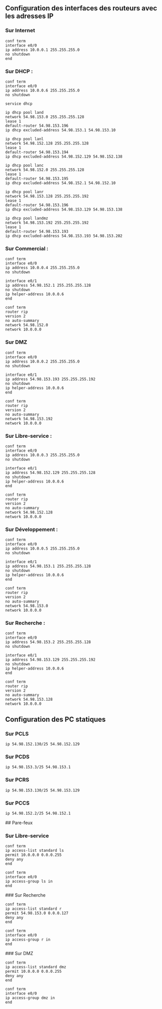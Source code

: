 ## Configuration des interfaces des routeurs avec les adresses IP

### Sur Internet
```
conf term
interface e0/0
ip address 10.0.0.1 255.255.255.0
no shutdown
end
```

### Sur DHCP :
```
conf term
interface e0/0
ip address 10.0.0.6 255.255.255.0
no shutdown

service dhcp

ip dhcp pool land
network 54.98.153.0 255.255.255.128
lease 1
default-router 54.98.153.196
ip dhcp excluded-address 54.98.153.1 54.98.153.10

ip dhcp pool lanl
network 54.98.152.128 255.255.255.128
lease 1
default-router 54.98.153.194
ip dhcp excluded-address 54.98.152.129 54.98.152.138

ip dhcp pool lanc
network 54.98.152.0 255.255.255.128
lease 1
default-router 54.98.153.195
ip dhcp excluded-address 54.98.152.1 54.98.152.10

ip dhcp pool lanr
network 54.98.153.128 255.255.255.192
lease 1
default-router 54.98.153.196
ip dhcp excluded-address 54.98.153.129 54.98.153.138

ip dhcp pool landmz
network 54.98.153.192 255.255.255.192
lease 1
default-router 54.98.153.193
ip dhcp excluded-address 54.98.153.193 54.98.153.202
```

### Sur Commercial :
```
conf term
interface e0/0 
ip address 10.0.0.4 255.255.255.0
no shutdown

interface e0/1 
ip address 54.98.152.1 255.255.255.128
no shutdown
ip helper-address 10.0.0.6
end

conf term
router rip
version 2
no auto-summary
network 54.98.152.0
network 10.0.0.0
```

### Sur DMZ
```
conf term
interface e0/0
ip address 10.0.0.2 255.255.255.0
no shutdown

interface e0/1
ip address 54.98.153.193 255.255.255.192
no shutdown
ip helper-address 10.0.0.6
end

conf term
router rip
version 2
no auto-summary
network 54.98.153.192
network 10.0.0.0
```

### Sur Libre-service :
```
conf term
interface e0/0
ip address 10.0.0.3 255.255.255.0
no shutdown

interface e0/1
ip address 54.98.152.129 255.255.255.128
no shutdown
ip helper-address 10.0.0.6
end

conf term
router rip
version 2
no auto-summary
network 54.98.152.128
network 10.0.0.0
```

### Sur Développement :
```
conf term
interface e0/0
ip address 10.0.0.5 255.255.255.0
no shutdown

interface e0/1
ip address 54.98.153.1 255.255.255.128
no shutdown
ip helper-address 10.0.0.6
end

conf term
router rip
version 2
no auto-summary
network 54.98.153.0
network 10.0.0.0
```

### Sur Recherche :
```
conf term
interface e0/0
ip address 54.98.153.2 255.255.255.128
no shutdown

interface e0/1 
ip address 54.98.153.129 255.255.255.192
no shutdown
ip helper-address 10.0.0.6
end

conf term
router rip
version 2
no auto-summary
network 54.98.153.128
network 10.0.0.0
```

## Configuration des PC statiques
### Sur PCLS
```
ip 54.98.152.130/25 54.98.152.129
```

### Sur PCDS
```
ip 54.98.153.3/25 54.98.153.1
```

### Sur PCRS
```
ip 54.98.153.130/25 54.98.153.129
```

### Sur PCCS
```
ip 54.98.152.2/25 54.98.152.1
```

## Pare-feux
### Sur Libre-service
```
conf term
ip access-list standard ls
permit 10.0.0.0 0.0.0.255
deny any
end

conf term
interface e0/0
ip access-group ls in
end
```

### Sur Recherche
```
conf term
ip access-list standard r
permit 54.98.153.0 0.0.0.127
deny any
end

conf term
interface e0/0
ip access-group r in
end
```

### Sur DMZ
```
conf term
ip access-list standard dmz
permit 10.0.0.0 0.0.0.255
deny any
end

conf term
interface e0/0
ip access-group dmz in
end
```
